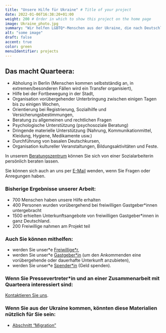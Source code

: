 ```yaml
---
title: "Unsere Hilfe für Ukraine" # Title of your project
date: 2022-01-06T16:38:20+01:00
weight: 200 # Order in which to show this project on the home page
image: Ukraine_photo.jpg
summary: "Wir helfen LGBTQ*-Menschen aus der Ukraine, die nach Deutschland fliehen. Wir waren von der militärischen Invasion in der Ukraine zutiefst schockiert und konnten nicht untätig bleiben. In wenigen Tagen haben wir ein effektives System aufgebaut, das ausschließlich auf ehrenamtlichen Ressourcen basiert."
alt: "some image"
draft: false
accent: true
color: green
menuIdentifier: projects
---
```


## Das macht Quarteera:
- Abholung in Berlin (Menschen kommen selbstständig an, in extremen/besonderen Fällen wird ein Transfer organisiert),
- Hilfe bei der Fortbewegung in der Stadt,
- Organisation vorübergehender Unterbringung zwischen einigen Tagen bis zu einigen Wochen,
- Orientierung bei Registrierung, Sozialhilfe und Versicherungsbestimmungen,
- Beratung zu allgemeinen und rechtlichen Fragen
- Psychologische Unterstützung (psychosoziale Beratung)
- Dringende materielle Unterstützung (Nahrung, Kommunikationmittel, Kleidung, Hygiene, Medikamente usw.)
- Durchführung von basalen Deutschkursen,
- Organisation kultureller Veranstaltungen, Bildungsaktivitäten und Feste.

In unserem [Beratungszentrum](/de/about/contact/) können Sie sich von einer Sozialarbeiterin persönlich beraten lassen.

Sie können sich auch an uns per [E-Mail](mailto:help@quarteera.de) wenden, wenn Sie Fragen oder Anregungen haben.

### Bisherige Ergebnisse unserer Arbeit:
- 700 Menschen haben unsere Hilfe erhalten
- 400 Personen wurden vorübergehend bei freiwilligen Gastgeber*innen untergebracht
- 1500 erhielten Unterkunftsangebote von freiwilligen Gastgeber*innen in ganz Deutschland.
- 200 Freiwillige nahmen am Projekt teil

### Auch Sie können mithelfen:
- werden Sie unser*e [Freiwillige*r](/de/help/vacancies/volunteer/),
- werden Sie unser*e [Gastgeber*in](https://forms.monday.com/forms/3a804d649a50f8f3d31cb63c533f8d16?r=use1) (um den Ankommenden eine vorübergehende oder dauerhafte Unterkunft anzubieten),
- werden Sie unser*e [Spender*in](/de/help/spenden) (Geld spenden).

### Wenn Sie Pressevertreter*in und an einer Zusammenarbeit mit Quarteera interessiert sind:
[Kontaktieren Sie uns](/de/press/).

### Wenn Sie aus der Ukraine kommen, könnten diese Materialien nützlich für Sie sein:
- [Abschnitt “Migration”](/de/migration/)
